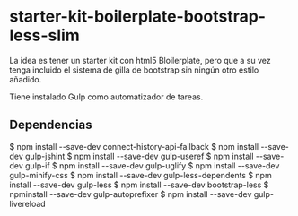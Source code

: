 # starter-kit-boilerplate-bootstrap-less-slim

La idea es tener un starter kit con html5 Bloilerplate, pero que a su vez tenga incluido el sistema de gilla de bootstrap sin ningún otro estilo añadido.


Tiene instalado Gulp como automatizador de tareas.


## Dependencias

$ npm install --save-dev connect-history-api-fallback
$ npm install --save-dev gulp-jshint
$ npm install --save-dev gulp-useref
$ npm install --save-dev gulp-if
$ npm install --save-dev gulp-uglify
$ npm install --save-dev gulp-minify-css
$ npm install --save-dev gulp-less-dependents
$ npm install --save-dev gulp-less
$ npm install --save-dev bootstrap-less
$ npminstall --save-dev gulp-autoprefixer
$ npm install --save-dev gulp-livereload





